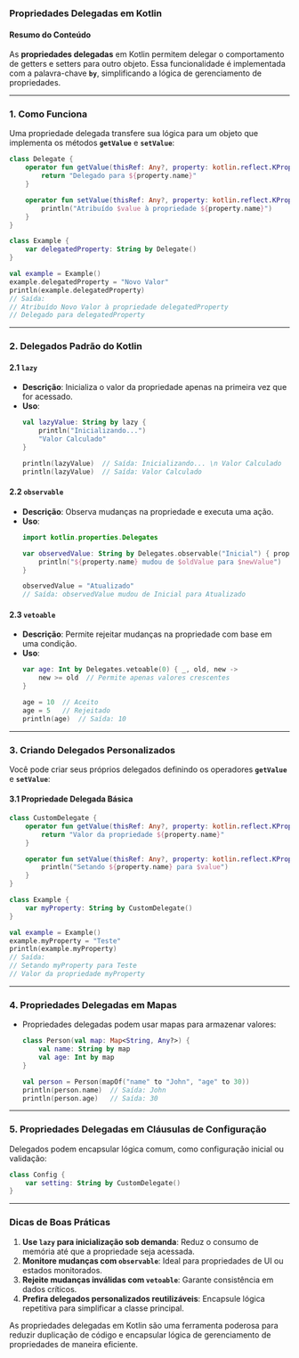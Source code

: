 ### **Propriedades Delegadas em Kotlin**

#### **Resumo do Conteúdo**
As **propriedades delegadas** em Kotlin permitem delegar o comportamento de getters e setters para outro objeto. Essa funcionalidade é implementada com a palavra-chave **`by`**, simplificando a lógica de gerenciamento de propriedades.

---

### **1. Como Funciona**
Uma propriedade delegada transfere sua lógica para um objeto que implementa os métodos **`getValue`** e **`setValue`**:
```kotlin
class Delegate {
    operator fun getValue(thisRef: Any?, property: kotlin.reflect.KProperty<*>): String {
        return "Delegado para ${property.name}"
    }

    operator fun setValue(thisRef: Any?, property: kotlin.reflect.KProperty<*>, value: String) {
        println("Atribuído $value à propriedade ${property.name}")
    }
}

class Example {
    var delegatedProperty: String by Delegate()
}

val example = Example()
example.delegatedProperty = "Novo Valor"
println(example.delegatedProperty)
// Saída:
// Atribuído Novo Valor à propriedade delegatedProperty
// Delegado para delegatedProperty
```

---

### **2. Delegados Padrão do Kotlin**
#### **2.1 `lazy`**
- **Descrição**: Inicializa o valor da propriedade apenas na primeira vez que for acessado.
- **Uso**:
   ```kotlin
   val lazyValue: String by lazy {
       println("Inicializando...")
       "Valor Calculado"
   }

   println(lazyValue)  // Saída: Inicializando... \n Valor Calculado
   println(lazyValue)  // Saída: Valor Calculado
   ```

#### **2.2 `observable`**
- **Descrição**: Observa mudanças na propriedade e executa uma ação.
- **Uso**:
   ```kotlin
   import kotlin.properties.Delegates

   var observedValue: String by Delegates.observable("Inicial") { property, oldValue, newValue ->
       println("${property.name} mudou de $oldValue para $newValue")
   }

   observedValue = "Atualizado"
   // Saída: observedValue mudou de Inicial para Atualizado
   ```

#### **2.3 `vetoable`**
- **Descrição**: Permite rejeitar mudanças na propriedade com base em uma condição.
- **Uso**:
   ```kotlin
   var age: Int by Delegates.vetoable(0) { _, old, new ->
       new >= old  // Permite apenas valores crescentes
   }

   age = 10  // Aceito
   age = 5   // Rejeitado
   println(age)  // Saída: 10
   ```

---

### **3. Criando Delegados Personalizados**
Você pode criar seus próprios delegados definindo os operadores **`getValue`** e **`setValue`**:
#### **3.1 Propriedade Delegada Básica**
```kotlin
class CustomDelegate {
    operator fun getValue(thisRef: Any?, property: kotlin.reflect.KProperty<*>): String {
        return "Valor da propriedade ${property.name}"
    }

    operator fun setValue(thisRef: Any?, property: kotlin.reflect.KProperty<*>, value: String) {
        println("Setando ${property.name} para $value")
    }
}

class Example {
    var myProperty: String by CustomDelegate()
}

val example = Example()
example.myProperty = "Teste"
println(example.myProperty)
// Saída:
// Setando myProperty para Teste
// Valor da propriedade myProperty
```

---

### **4. Propriedades Delegadas em Mapas**
- Propriedades delegadas podem usar mapas para armazenar valores:
   ```kotlin
   class Person(val map: Map<String, Any?>) {
       val name: String by map
       val age: Int by map
   }

   val person = Person(mapOf("name" to "John", "age" to 30))
   println(person.name)  // Saída: John
   println(person.age)   // Saída: 30
   ```

---

### **5. Propriedades Delegadas em Cláusulas de Configuração**
Delegados podem encapsular lógica comum, como configuração inicial ou validação:
```kotlin
class Config {
    var setting: String by CustomDelegate()
}
```

---

### **Dicas de Boas Práticas**
1. **Use `lazy` para inicialização sob demanda**: Reduz o consumo de memória até que a propriedade seja acessada.
2. **Monitore mudanças com `observable`**: Ideal para propriedades de UI ou estados monitorados.
3. **Rejeite mudanças inválidas com `vetoable`**: Garante consistência em dados críticos.
4. **Prefira delegados personalizados reutilizáveis**: Encapsule lógica repetitiva para simplificar a classe principal.

As propriedades delegadas em Kotlin são uma ferramenta poderosa para reduzir duplicação de código e encapsular lógica de gerenciamento de propriedades de maneira eficiente.